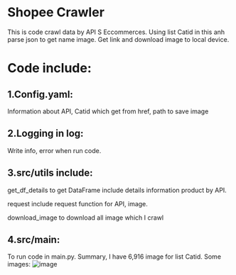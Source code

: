 # Shopee Crawler
This is code crawl data by API S Eccommerces. Using list Catid in this anh parse json to get name image. Get link and download image to local device.
# Code include:
## 1.Config.yaml:
Information about API, Catid which get from href, path to save image
## 2.Logging in log:
Write info, error when run code.
## 3.src/utils include: 
get_df_details to get DataFrame include details information product by API.

request include request function for API, image.

download_image to download all image which I crawl

## 4.src/main:
To run code in main.py.
Summary, I have 6,916 image for list Catid. Some images:
![image](https://github.com/Thanhthuy-200997/shopee_crawler/assets/92812173/c5ab0b70-68d5-4af2-9b91-28dc4fa2cc5d)



